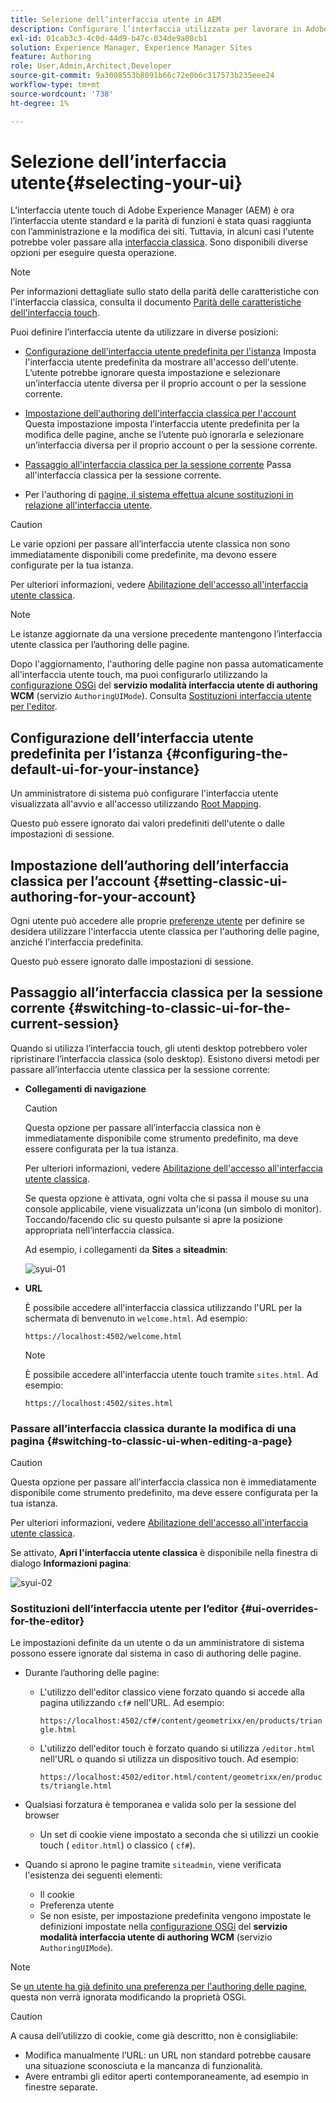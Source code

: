 ```yaml
---
title: Selezione dell’interfaccia utente in AEM
description: Configurare l’interfaccia utilizzata per lavorare in Adobe Experience Manager 6.5.
exl-id: 01cab3c3-4c0d-44d9-b47c-034de9a08cb1
solution: Experience Manager, Experience Manager Sites
feature: Authoring
role: User,Admin,Architect,Developer
source-git-commit: 9a3008553b8091b66c72e0b6c317573b235eee24
workflow-type: tm+mt
source-wordcount: '738'
ht-degree: 1%

---
```


# Selezione dell’interfaccia utente{#selecting-your-ui}

L’interfaccia utente touch di Adobe Experience Manager (AEM) è ora l’interfaccia utente standard e la parità di funzioni è stata quasi raggiunta con l’amministrazione e la modifica dei siti. Tuttavia, in alcuni casi l&#39;utente potrebbe voler passare alla [interfaccia classica](/help/sites-classic-ui-authoring/classicui.md). Sono disponibili diverse opzioni per eseguire questa operazione.

>[!NOTE]
>
>Per informazioni dettagliate sullo stato della parità delle caratteristiche con l&#39;interfaccia classica, consulta il documento [Parità delle caratteristiche dell&#39;interfaccia touch](/help/release-notes/touch-ui-features-status.md).

Puoi definire l’interfaccia utente da utilizzare in diverse posizioni:

* [Configurazione dell&#39;interfaccia utente predefinita per l&#39;istanza](#configuring-the-default-ui-for-your-instance)
Imposta l&#39;interfaccia utente predefinita da mostrare all&#39;accesso dell&#39;utente. L’utente potrebbe ignorare questa impostazione e selezionare un’interfaccia utente diversa per il proprio account o per la sessione corrente.

* [Impostazione dell&#39;authoring dell&#39;interfaccia classica per l&#39;account](/help/sites-authoring/select-ui.md#setting-classic-ui-authoring-for-your-account)
Questa impostazione imposta l’interfaccia utente predefinita per la modifica delle pagine, anche se l’utente può ignorarla e selezionare un’interfaccia diversa per il proprio account o per la sessione corrente.

* [Passaggio all&#39;interfaccia classica per la sessione corrente](#switching-to-classic-ui-for-the-current-session)
Passa all&#39;interfaccia classica per la sessione corrente.

* Per l&#39;authoring di [ pagine, il sistema effettua alcune sostituzioni in relazione all&#39;interfaccia utente](#ui-overrides-for-the-editor).

>[!CAUTION]
>
>Le varie opzioni per passare all’interfaccia utente classica non sono immediatamente disponibili come predefinite, ma devono essere configurate per la tua istanza.
>
>Per ulteriori informazioni, vedere [Abilitazione dell&#39;accesso all&#39;interfaccia utente classica](/help/sites-administering/enable-classic-ui.md).

>[!NOTE]
>
>Le istanze aggiornate da una versione precedente mantengono l’interfaccia utente classica per l’authoring delle pagine.
>
>Dopo l&#39;aggiornamento, l&#39;authoring delle pagine non passa automaticamente all&#39;interfaccia utente touch, ma puoi configurarlo utilizzando la [configurazione OSGi](/help/sites-deploying/configuring-osgi.md) del **servizio modalità interfaccia utente di authoring WCM** (servizio `AuthoringUIMode`). Consulta [Sostituzioni interfaccia utente per l&#39;editor](#ui-overrides-for-the-editor).

## Configurazione dell’interfaccia utente predefinita per l’istanza {#configuring-the-default-ui-for-your-instance}

Un amministratore di sistema può configurare l&#39;interfaccia utente visualizzata all&#39;avvio e all&#39;accesso utilizzando [Root Mapping](/help/sites-deploying/osgi-configuration-settings.md#daycqrootmapping).

Questo può essere ignorato dai valori predefiniti dell&#39;utente o dalle impostazioni di sessione.

## Impostazione dell’authoring dell’interfaccia classica per l’account {#setting-classic-ui-authoring-for-your-account}

Ogni utente può accedere alle proprie [preferenze utente](/help/sites-authoring/user-properties.md#userpreferences) per definire se desidera utilizzare l&#39;interfaccia utente classica per l&#39;authoring delle pagine, anziché l&#39;interfaccia predefinita.

Questo può essere ignorato dalle impostazioni di sessione.

## Passaggio all’interfaccia classica per la sessione corrente {#switching-to-classic-ui-for-the-current-session}

Quando si utilizza l’interfaccia touch, gli utenti desktop potrebbero voler ripristinare l’interfaccia classica (solo desktop). Esistono diversi metodi per passare all’interfaccia utente classica per la sessione corrente:

* **Collegamenti di navigazione**

  >[!CAUTION]
  >
  >Questa opzione per passare all’interfaccia classica non è immediatamente disponibile come strumento predefinito, ma deve essere configurata per la tua istanza.
  >
  >
  >Per ulteriori informazioni, vedere [Abilitazione dell&#39;accesso all&#39;interfaccia utente classica](/help/sites-administering/enable-classic-ui.md).

  Se questa opzione è attivata, ogni volta che si passa il mouse su una console applicabile, viene visualizzata un&#39;icona (un simbolo di monitor). Toccando/facendo clic su questo pulsante si apre la posizione appropriata nell’interfaccia classica.

  Ad esempio, i collegamenti da **Sites** a **siteadmin**:

  ![syui-01](assets/syui-01.png)

* **URL**

  È possibile accedere all&#39;interfaccia classica utilizzando l&#39;URL per la schermata di benvenuto in `welcome.html`. Ad esempio:

  `https://localhost:4502/welcome.html`

  >[!NOTE]
  >
  >È possibile accedere all&#39;interfaccia utente touch tramite `sites.html`. Ad esempio:
  >
  >
  >`https://localhost:4502/sites.html`

### Passare all’interfaccia classica durante la modifica di una pagina {#switching-to-classic-ui-when-editing-a-page}

>[!CAUTION]
>
>Questa opzione per passare all’interfaccia classica non è immediatamente disponibile come strumento predefinito, ma deve essere configurata per la tua istanza.
>
>Per ulteriori informazioni, vedere [Abilitazione dell&#39;accesso all&#39;interfaccia utente classica](/help/sites-administering/enable-classic-ui.md).

Se attivato, **Apri l&#39;interfaccia utente classica** è disponibile nella finestra di dialogo **Informazioni pagina**:

![syui-02](assets/syui-02.png)

### Sostituzioni dell’interfaccia utente per l’editor {#ui-overrides-for-the-editor}

Le impostazioni definite da un utente o da un amministratore di sistema possono essere ignorate dal sistema in caso di authoring delle pagine.

* Durante l’authoring delle pagine:

   * L&#39;utilizzo dell&#39;editor classico viene forzato quando si accede alla pagina utilizzando `cf#` nell&#39;URL. Ad esempio:

     `https://localhost:4502/cf#/content/geometrixx/en/products/triangle.html`

   * L&#39;utilizzo dell&#39;editor touch è forzato quando si utilizza `/editor.html` nell&#39;URL o quando si utilizza un dispositivo touch. Ad esempio:

     `https://localhost:4502/editor.html/content/geometrixx/en/products/triangle.html`

* Qualsiasi forzatura è temporanea e valida solo per la sessione del browser

   * Un set di cookie viene impostato a seconda che si utilizzi un cookie touch ( `editor.html`) o classico ( `cf#`).

* Quando si aprono le pagine tramite `siteadmin`, viene verificata l&#39;esistenza dei seguenti elementi:

   * Il cookie
   * Preferenza utente
   * Se non esiste, per impostazione predefinita vengono impostate le definizioni impostate nella [configurazione OSGi](/help/sites-deploying/configuring-osgi.md) del **servizio modalità interfaccia utente di authoring WCM** (servizio `AuthoringUIMode`).

>[!NOTE]
>
>Se [un utente ha già definito una preferenza per l&#39;authoring delle pagine](#settingthedefaultauthoringuiforyouraccount), questa non verrà ignorata modificando la proprietà OSGi.

>[!CAUTION]
>
>A causa dell’utilizzo di cookie, come già descritto, non è consigliabile:
>
>* Modifica manualmente l’URL: un URL non standard potrebbe causare una situazione sconosciuta e la mancanza di funzionalità.
>* Avere entrambi gli editor aperti contemporaneamente, ad esempio in finestre separate.
